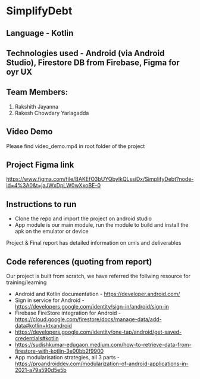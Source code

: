 # SimplifyDebt

## Language - Kotlin

## Technologies used - Android (via Android Studio), Firestore DB from Firebase, Figma for oyr UX

## Team Members:

1. Rakshith Jayanna
2. Rakesh Chowdary Yarlagadda

## Video Demo 
Please find video_demo.mp4 in root folder of the project

## Project Figma link 
https://www.figma.com/file/BAKEfO3bUYQbyIkQLssiDx/SimplifyDebt?node-id=4%3A0&t=jaJWxDpLW0wXxoBE-0

## Instructions to run
- Clone the repo and import the project on android studio
- App module is our main module, run the module to build and install the apk on the emulator or device

Project & Final report has detailed information on umls and deliverables

## Code references (quoting from report)
Our project is built from scratch, we have referred the follwing resource for training/learning
- Android and Kotlin documentation - https://developer.android.com/ 
- Sign in service for Android - https://developers.google.com/identity/sign-in/android/sign-in
- Firebase FireStore integration for Android - https://cloud.google.com/firestore/docs/manage-data/add-data#kotlin+ktxandroid
- https://developers.google.com/identity/one-tap/android/get-saved-credentials#kotlin
- https://sudishkumar-edugaon.medium.com/how-to-retrieve-data-from-firestore-with-kotlin-3e00bb2f9900
- App modularisation strategies, all 3 parts - https://proandroiddev.com/modularization-of-android-applications-in-2021-a79a590d5e5b 






